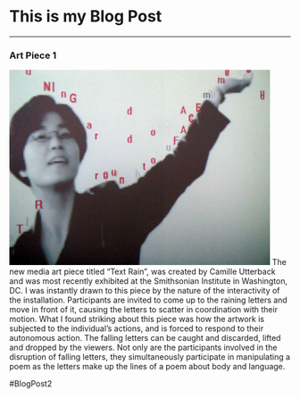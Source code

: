 # This is my Blog Post
------

### Art Piece 1
![Camille Utterback](images/Picture1.png?raw=true "Camille Utterback")
The new media art piece titled “Text Rain”, was created by Camille Utterback and was most recently exhibited at the Smithsonian Institute in Washington, DC. I was instantly drawn to this piece by the nature of the interactivity of the installation. Participants are invited to come up to the raining letters and move in front of it, causing the letters to scatter in coordination with their motion. What I found striking about this piece was how the artwork is subjected to the individual’s actions, and is forced to respond to their autonomous action. The falling letters can be caught and discarded, lifted and dropped by the viewers. Not only are the participants involved in the disruption of falling letters, they simultaneously participate in manipulating a poem as the letters make up the lines of a poem about body and language. 


#BlogPost2
